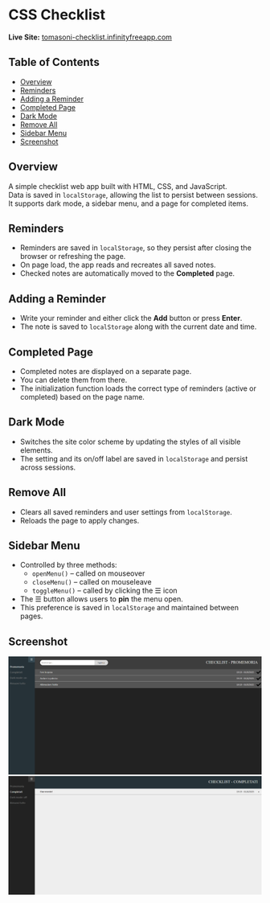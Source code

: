 # CSS Checklist

**Live Site:** [tomasoni-checklist.infinityfreeapp.com](https://tomasoni-checklist.infinityfreeapp.com)

## Table of Contents
- [Overview](#overview)
- [Reminders](#reminders)
- [Adding a Reminder](#adding-a-reminder)
- [Completed Page](#completed-page)
- [Dark Mode](#dark-mode)
- [Remove All](#remove-all)
- [Sidebar Menu](#sidebar-menu)
- [Screenshot](#screenshot)

## Overview
A simple checklist web app built with HTML, CSS, and JavaScript.  
Data is saved in `localStorage`, allowing the list to persist between sessions.  
It supports dark mode, a sidebar menu, and a page for completed items.

## Reminders
- Reminders are saved in `localStorage`, so they persist after closing the browser or refreshing the page.
- On page load, the app reads and recreates all saved notes.
- Checked notes are automatically moved to the **Completed** page.

## Adding a Reminder
- Write your reminder and either click the **Add** button or press **Enter**.
- The note is saved to `localStorage` along with the current date and time.

## Completed Page
- Completed notes are displayed on a separate page.
- You can delete them from there.
- The initialization function loads the correct type of reminders (active or completed) based on the page name.

## Dark Mode
- Switches the site color scheme by updating the styles of all visible elements.
- The setting and its on/off label are saved in `localStorage` and persist across sessions.

## Remove All
- Clears all saved reminders and user settings from `localStorage`.
- Reloads the page to apply changes.

## Sidebar Menu
- Controlled by three methods:
  - `openMenu()` – called on mouseover
  - `closeMenu()` – called on mouseleave
  - `toggleMenu()` – called by clicking the ☰ icon
- The ☰ button allows users to **pin** the menu open.
- This preference is saved in `localStorage` and maintained between pages.

## Screenshot
<img src="img/screenshot_1.png" alt="Contacts App Screenshot" style="width: 900px;"/>

<img src="img/screenshot_2.png" alt="Contacts App Screenshot" style="width: 900px;"/>
